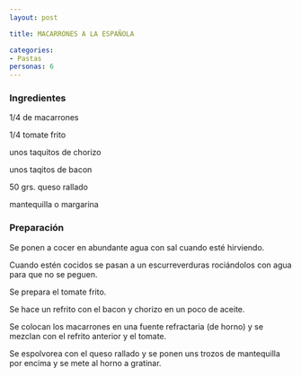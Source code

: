 ```yaml
---
layout: post

title: MACARRONES A LA ESPAÑOLA

categories:
- Pastas
personas: 6 
---
```


<h3>Ingredientes</h3>
1/4 de macarrones

1/4 tomate frito

unos taquitos de chorizo

unos taqitos de bacon

50 grs. queso rallado

mantequilla o margarina

<h3>Preparación</h3>
Se ponen a cocer en abundante agua con sal cuando esté hirviendo.

Cuando estén cocidos se pasan a un escurreverduras rociándolos con agua para que no se peguen.

Se prepara el tomate frito.

Se hace un refrito con el bacon y chorizo en un poco de aceite.

Se colocan los macarrones en una fuente refractaria (de horno) y se mezclan con el refrito anterior y el tomate.

Se espolvorea con el queso rallado y se ponen uns trozos de mantequilla por encima y se mete al horno a gratinar.